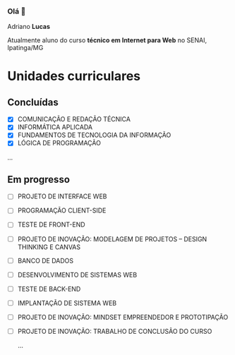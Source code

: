 ### Olá 👋

Adriano **Lucas**

Atualmente aluno do curso **técnico em Internet para Web** no SENAI, Ipatinga/MG

# Unidades curriculares
## Concluídas

- [x] COMUNICAÇÃO E REDAÇÃO TÉCNICA
- [x] INFORMÁTICA APLICADA
- [x] FUNDAMENTOS DE TECNOLOGIA DA INFORMAÇÃO
- [x] LÓGICA DE PROGRAMAÇÃO
  
...


## Em progresso

- [ ] PROJETO DE INTERFACE WEB
- [ ] PROGRAMAÇÃO CLIENT-SIDE
- [ ] TESTE DE FRONT-END
- [ ] PROJETO DE INOVAÇÃO: MODELAGEM DE PROJETOS – DESIGN THINKING E CANVAS
- [ ] BANCO DE DADOS
- [ ] DESENVOLVIMENTO DE SISTEMAS WEB
- [ ] TESTE DE BACK-END
- [ ] IMPLANTAÇÃO DE SISTEMA WEB
- [ ] PROJETO DE INOVAÇÃO: MINDSET EMPREENDEDOR E PROTOTIPAÇÃO
- [ ] PROJETO DE INOVAÇÃO: TRABALHO DE CONCLUSÃO DO CURSO
 
  ...
